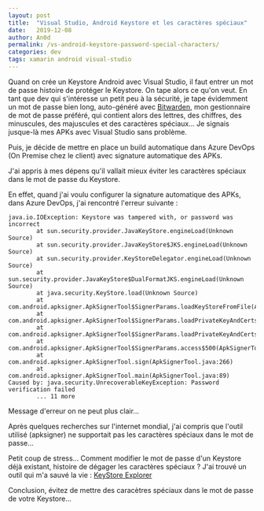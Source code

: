 ```yaml
---
layout: post
title:  "Visual Studio, Android Keystore et les caractères spéciaux"
date:   2019-12-08
author: An0d
permalink: /vs-android-keystore-password-special-characters/
categories: dev
tags: xamarin android visual-studio
---
```

Quand on crée un Keystore Android avec Visual Studio, il faut entrer un mot de passe histoire de protéger le Keystore. On tape alors ce qu'on veut.
En tant que dev qui s'intéresse un petit peu à la sécurité, je tape évidemment un mot de passe bien long, auto-généré avec [Bitwarden](https://bitwarden.com/), mon gestionnaire de mot de passe préféré, qui contient alors des lettres, des chiffres, des minuscules, des majuscules et des caractères spéciaux...
Je signais jusque-là mes APKs avec Visual Studio sans problème.

Puis, je décide de mettre en place un build automatique dans Azure DevOps (On Premise chez le client) avec signature automatique des APKs.

J'ai appris à mes dépens qu'il vallait mieux éviter les caractères spéciaux dans le mot de passe du Keystore.

En effet, quand j'ai voulu configurer la signature automatique des APKs, dans Azure DevOps, j'ai rencontré l'erreur suivante :

    java.io.IOException: Keystore was tampered with, or password was incorrect
            at sun.security.provider.JavaKeyStore.engineLoad(Unknown Source)
            at sun.security.provider.JavaKeyStore$JKS.engineLoad(Unknown Source)
            at sun.security.provider.KeyStoreDelegator.engineLoad(Unknown Source)
            at sun.security.provider.JavaKeyStore$DualFormatJKS.engineLoad(Unknown Source)
            at java.security.KeyStore.load(Unknown Source)
            at com.android.apksigner.ApkSignerTool$SignerParams.loadKeyStoreFromFile(ApkSignerTool.java:829)
            at com.android.apksigner.ApkSignerTool$SignerParams.loadPrivateKeyAndCertsFromKeyStore(ApkSignerTool.java:719)
            at com.android.apksigner.ApkSignerTool$SignerParams.loadPrivateKeyAndCerts(ApkSignerTool.java:659)
            at com.android.apksigner.ApkSignerTool$SignerParams.access$500(ApkSignerTool.java:611)
            at com.android.apksigner.ApkSignerTool.sign(ApkSignerTool.java:266)
            at com.android.apksigner.ApkSignerTool.main(ApkSignerTool.java:89)
    Caused by: java.security.UnrecoverableKeyException: Password verification failed
            ... 11 more

Message d'erreur on ne peut plus clair...

Après quelques recherches sur l'internet mondial, j'ai compris que l'outil utilisé (apksigner) ne supportait pas les caractères spéciaux dans le mot de passe...

Petit coup de stress...
Comment modifier le mot de passe d'un Keystore déjà existant, histoire de dégager les caractères spéciaux ?
J'ai trouvé un outil qui m'a sauvé la vie : [KeyStore Explorer](https://keystore-explorer.org/)

Conclusion, évitez de mettre des caracètres spéciaux dans le mot de passe de votre Keystore...